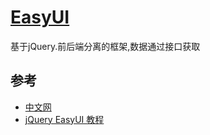 # [EasyUI](http://www.jeasyui.com/)

基于jQuery.前后端分离的框架,数据通过接口获取


## 参考

* [中文网](http://www.jeasyui.net/)
* [jQuery EasyUI 教程](http://www.runoob.com/jeasyui/jqueryeasyui-tutorial.html)
